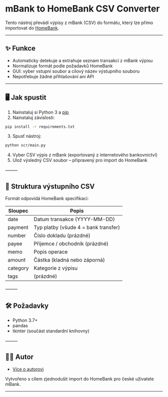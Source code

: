# mBank to HomeBank CSV Converter

Tento nástroj převádí výpisy z mBank (CSV) do formátu, který lze přímo importovat do [HomeBank](https://www.gethomebank.org).

---

## ✨ Funkce

- Automaticky detekuje a extrahuje seznam transakcí z mBank výpisu
- Normalizuje formát podle požadavků HomeBank
- GUI: vyber vstupní soubor a cílový název výstupního souboru
- Nepotřebuje žádné přihlašování ani API

---

## 🖥️ Jak spustit

1. Nainstaluj si Python 3 a [pip](https://pip.pypa.io/)
2. Nainstaluj závislosti:

```bash
pip install -r requirements.txt
```
3.	Spusť nástroj:

```bash
python scr/main.py
```
4.	Vyber CSV výpis z mBank (exportovaný z internetového bankovnictví)
5.	Ulož výsledný CSV soubor – připravený pro import do HomeBank

⸻

## 📂 Struktura výstupního CSV

Formát odpovídá HomeBank specifikaci:

| Sloupec  | Popis                                |
| -------- | ------------------------------------ |
| date     | Datum transakce (YYYY-MM-DD)         |
| payment  | Typ platby (všude 4 = bank transfer) |
| number   | Číslo dokladu (prázdné)              |
| payee    | Příjemce / obchodník (prázdné)       |
| memo     | Popis operace                        |
| amount   | Částka (kladná nebo záporná)         |
| category | Kategorie z výpisu                   |
| tags     | (prázdné)                            |

⸻

## 🛠️ Požadavky

- Python 3.7+
- pandas
- tkinter (součást standardní knihovny)

⸻

## 🧑‍💻 Autor

- [Více o autorovi](https://www.michalsara.cz)

Vytvořeno s cílem zjednodušit import do HomeBank pro české uživatele mBank.

---
